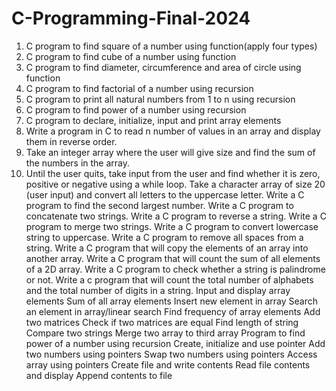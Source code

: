 # C-Programming-Final-2024

1. C program to find square of a number using function(apply four types)
2. C program to find cube of a number using function
3. C program to find diameter, circumference and area of circle using function
4. C program to find factorial of a number using recursion
5. C program to print all natural numbers from 1 to n using recursion
6. C program to find power of a number using recursion
7. C program to declare, initialize, input and print array elements
8. Write a program in C to read n number of values in an array and display them in reverse order.
9. Take an integer array where the user will give size and find the sum of the numbers in the array.
10. Until the user quits, take input from the user and find whether it is zero, positive or negative using a while loop.
Take a character array of size 20 (user input) and convert all letters to the uppercase letter. 
Write a C program to find the second largest number.
Write a C program to concatenate two strings.
Write a C program to reverse a string.
Write a C program to merge two strings.
Write a C program to convert lowercase string to uppercase.
Write a C program to remove all spaces from a string.
Write a C program that will copy the elements of an array into another array.
Write a C program that will count the sum of all elements of a 2D array.
Write a C program to check whether a string is palindrome or not.
Write a c program that will count the total number of alphabets and the total number of digits in a string.
Input and display array elements
Sum of all array elements
Insert new element in array
Search an element in array/linear search
Find frequency of array elements
Add two matrices
Check if two matrices are equal
Find length of string
Compare two strings
Merge two array to third array
Program to find power of a number using recursion
Create, initialize and use pointer
Add two numbers using pointers
Swap two numbers using pointers
Access array using pointers
Create file and write contents
Read file contents and display
Append contents to file

